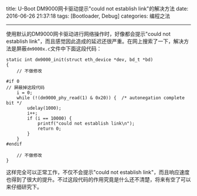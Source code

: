 title: U-Boot DM9000网卡驱动提示"could not establish link"的解决方法
date: 2016-06-26 21:37:18
tags: [Bootloader, Debug]
categories: 编程之法

---

使用默认的DM9000网卡驱动进行网络操作时，好像都会提示"could not establish link"，而且感觉因此造成的延迟还很严重。在网上搜索了一下，解决方法是屏蔽`dm9000x.c`文件中下面这段代码：

<!--more-->

```
static int dm9000_init(struct eth_device *dev, bd_t *bd)
{
	// 不做修改

#if 0
// 屏蔽掉这段代码
	i = 0;
	while (!(dm9000_phy_read(1) & 0x20)) {	/* autonegation complete bit */
		udelay(1000);
		i++;
		if (i == 10000) {
			printf("could not establish link\n");
			return 0;
		}
	}
#endif

	// 不做修改
}
```

这样完全可以正常工作，不仅不会提示"could not establish link"，而且响应速度也得到了很大的提升。不过这段代码的作用究竟是什么还不清楚，将来有空了可以来仔细研究下。
